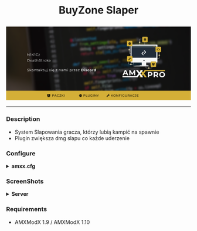 <div align="center">
<h1><p></p>BuyZone Slaper<p></p></h1>
<img src="https://github.com/AmxxPro-pl/.github/blob/main/banner-new-2.png"></img>
</div>

---

### Description
- System Slapowania gracza, którzy lubią kampić na spawnie
- Plugin zwiększa dmg slapu co każde uderzenie

### Configure
<details>
  <summary><b>amxx.cfg</b></summary>

```
amxxpro_afk_prefix "AmxxPro.pl"  //Glowny prefix pluginu ( AmxxPro.pl - Domyślnie )
amxxpro_afk_dmg "10"             //O ile dmg ma byc zwiekszany slap? ( 10 - Domyślnie )
amxxpro_afk_maxtime "30"         //Ile sekund maksymalnie gracz moze spedzic na spawnie? ( 30 - Domyślnie )
amxxpro_afk_slaptime" "3"        //Co ile sekund gracz ma dostac slapa? ( 3 - Domyślnie )
amxxpro_afk_spawntime" "5"       //Co ile sekund plugin ma sprawdzac czy gracz jest dalej na spawnie? ( 5 - Domyślnie )
```
</details>

### ScreenShots

<details>
  <summary><b>Server</b></summary>
  
  - Player AFK - Slap information
  
  <img src="https://github.com/AmxxPro-pl/BuyZone-Slaper/blob/main/img/afk.png"></img>
</details>

### Requirements 
- AMXModX 1.9 / AMXModX 1.10
